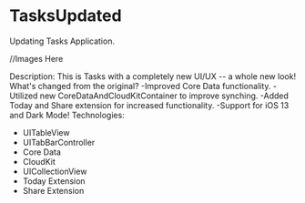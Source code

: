 # TasksUpdated
Updating Tasks Application.

//Images Here


Description:
This is Tasks with a completely new UI/UX -- a whole new look! What's changed from the original? -Improved Core Data functionality. -Utilized new CoreDataAndCloudKitContainer to improve synching. -Added Today and Share extension for increased functionality. -Support for iOS 13 and Dark Mode!
Technologies:
* UITableView
* UITabBarController
* Core Data
* CloudKit
* UICollectionView
* Today Extension
* Share Extension

